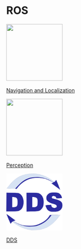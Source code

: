 # ROS

<div class="grid-container">
    <div class="grid-item">
            <a href="navigation_and_localization">
                <img src="images/python.png"  width="150" height="150">
                <p>Navigation and Localization</p>
            </a>
        </div>
        <div class="grid-item">
             <a href="perception">
                <img src="images/python.png"  width="150" height="150">
                <p>Perception</p>
            </a>
        </div>
    <div class="grid-item">
          <a href="dds">
                <img src="images/dds.png"  width="150" height="150">
                <p>DDS</p>
            </a>
    </div>
    
</div>